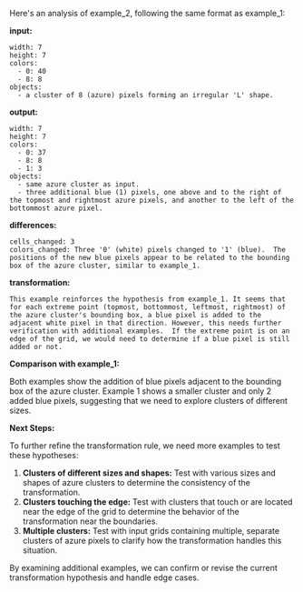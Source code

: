 Here's an analysis of example_2, following the same format as example_1:

**input:**
```
width: 7
height: 7
colors:
  - 0: 40
  - 8: 8
objects:
  - a cluster of 8 (azure) pixels forming an irregular 'L' shape.
```

**output:**
```
width: 7
height: 7
colors:
  - 0: 37
  - 8: 8
  - 1: 3
objects:
  - same azure cluster as input.
  - three additional blue (1) pixels, one above and to the right of the topmost and rightmost azure pixels, and another to the left of the bottommost azure pixel.
```

**differences:**
```
cells_changed: 3
colors_changed: Three '0' (white) pixels changed to '1' (blue).  The positions of the new blue pixels appear to be related to the bounding box of the azure cluster, similar to example_1.
```

**transformation:**
```
This example reinforces the hypothesis from example_1. It seems that for each extreme point (topmost, bottommost, leftmost, rightmost) of the azure cluster's bounding box, a blue pixel is added to the adjacent white pixel in that direction. However, this needs further verification with additional examples.  If the extreme point is on an edge of the grid, we would need to determine if a blue pixel is still added or not.
```

**Comparison with example_1:**

Both examples show the addition of blue pixels adjacent to the bounding box of the azure cluster. Example 1 shows a smaller cluster and only 2 added blue pixels, suggesting that we need to explore clusters of different sizes.

**Next Steps:**

To further refine the transformation rule, we need more examples to test these hypotheses:

1. **Clusters of different sizes and shapes:**  Test with various sizes and shapes of azure clusters to determine the consistency of the transformation.
2. **Clusters touching the edge:** Test with clusters that touch or are located near the edge of the grid to determine the behavior of the transformation near the boundaries.
3. **Multiple clusters:** Test with input grids containing multiple, separate clusters of azure pixels to clarify how the transformation handles this situation.


By examining additional examples, we can confirm or revise the current transformation hypothesis and handle edge cases.


